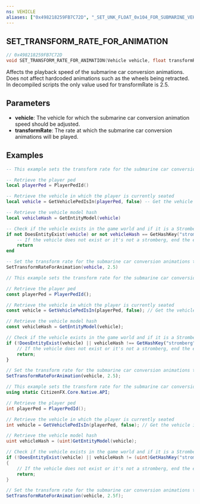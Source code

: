 ```yaml
---
ns: VEHICLE
aliases: ["0x498218259FB7C72D", "_SET_UNK_FLOAT_0x104_FOR_SUBMARINE_VEHICLE_TASK"]
---
```

## SET_TRANSFORM_RATE_FOR_ANIMATION

```c
// 0x498218259FB7C72D
void SET_TRANSFORM_RATE_FOR_ANIMATION(Vehicle vehicle, float transformRate);
```

Affects the playback speed of the submarine car conversion animations. Does not affect hardcoded animations such as the wheels being retracted. In decompiled scripts the only value used for transformRate is 2.5.

## Parameters
* **vehicle**: The vehicle for which the submarine car conversion animation speed should be adjusted.
* **transformRate**: The rate at which the submarine car conversion animations will be played.

## Examples
```lua
-- This example sets the transform rate for the submarine car conversion animations to 2.5

-- Retrieve the player ped
local playerPed = PlayerPedId()

-- Retrieve the vehicle in which the player is currently seated
local vehicle = GetVehiclePedIsIn(playerPed, false) -- Get the vehicle in which the player is currently seated

-- Retrieve the vehicle model hash
local vehicleHash = GetEntityModel(vehicle)

-- Check if the vehicle exists in the game world and if it is a Stromberg.
if not DoesEntityExist(vehicle) or not vehicleHash == GetHashKey("stromberg") then
    -- If the vehicle does not exist or it's not a stromberg, end the execution of the code here.
    return
end

-- Set the transform rate for the submarine car conversion animations to 2.5
SetTransformRateForAnimation(vehicle, 2.5)
```

```js
// This example sets the transform rate for the submarine car conversion animations to 2.5

// Retrieve the player ped
const playerPed = PlayerPedId();

// Retrieve the vehicle in which the player is currently seated
const vehicle = GetVehiclePedIsIn(playerPed, false); // Get the vehicle in which the player is currently seated

// Retrieve the vehicle model hash
const vehicleHash = GetEntityModel(vehicle);

// Check if the vehicle exists in the game world and if it is a Stromberg.
if (!DoesEntityExist(vehicle) || vehicleHash !== GetHashKey("stromberg")) {
    // If the vehicle does not exist or it's not a stromberg, end the execution of the code here.
    return;
}

// Set the transform rate for the submarine car conversion animations to 2.5
SetTransformRateForAnimation(vehicle, 2.5);
```

```cs
// This example sets the transform rate for the submarine car conversion animations to 2.5
using static CitizenFX.Core.Native.API;

// Retrieve the player ped
int playerPed = PlayerPedId();

// Retrieve the vehicle in which the player is currently seated
int vehicle = GetVehiclePedIsIn(playerPed, false); // Get the vehicle in which the player is currently seated

// Retrieve the vehicle model hash
uint vehicleHash = (uint)GetEntityModel(vehicle);

// Check if the vehicle exists in the game world and if it is a Stromberg.
if (!DoesEntityExist(vehicle) || vehicleHash != (uint)GetHashKey("stromberg"))
{
    // If the vehicle does not exist or it's not a stromberg, end the execution of the code here.
    return;
}

// Set the transform rate for the submarine car conversion animations to 2.5
SetTransformRateForAnimation(vehicle, 2.5f);
```
